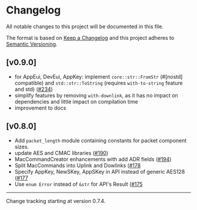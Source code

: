 # Changelog

All notable changes to this project will be documented in this file.

The format is based on [Keep a Changelog](https://keepachangelog.com/en/1.1.0/) and this project adheres to [Semantic Versioning](https://semver.org/).

## [v0.9.0]
- for AppEui, DevEui, AppKey: implement `core::str::FromStr`  (#[nostd] compatible) and
`std::str::ToString` (requires `with-to-string` feature and std) ([#234](https://github.com/lora-rs/lora-rs/pull/234))
- simplify features by removing `with-downlink`, as it has no impact on dependencies and
little impact on compilation time
- improvement to docs

## [v0.8.0]

- Add `packet_length` module containing constants for packet component sizes.
- update AES and CMAC libraries ([#190](https://github.com/lora-rs/lora-rs/pull/190))
- MacCommandCreator enhancements with add ADR fields ([#194](https://github.com/lora-rs/lora-rs/pull/194))
- Split MacCommands into Uplink and Dowlinks ([#178](https://github.com/lora-rs/lora-rs/pull/178)
- Specify AppKey, NewSKey, AppSKey in API instead of generic AES128 ([#177](https://github.com/lora-rs/lora-rs/pull/177)
- Use `enum Error` instead of `&str` for API's Result ([#175](https://github.com/lora-rs/lora-rs/pull/175) 

---

Change tracking starting at version 0.7.4.
